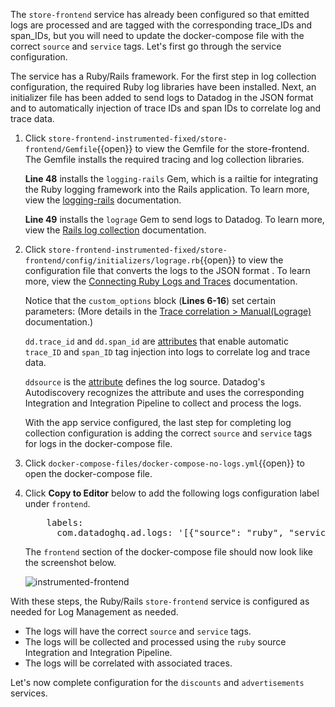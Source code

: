 The `store-frontend` service has already been configured so that emitted logs are processed and are tagged with the corresponding trace_IDs and span_IDs, but you will need to update the docker-compose file with the correct `source` and `service` tags. Let's first go through the service configuration.

The service has a Ruby/Rails framework. For the first step in log collection configuration, the required Ruby log libraries have been installed. Next, an initializer file has been added to send logs to Datadog in the JSON format and to automatically injection of trace IDs and span IDs to correlate log and trace data. 

1. Click `store-frontend-instrumented-fixed/store-frontend/Gemfile`{{open}} to view the Gemfile for the store-frontend. The Gemfile installs the required tracing and log collection libraries.

    **Line 48** installs the `logging-rails` Gem, which is a railtie for integrating the Ruby logging framework into the Rails application. To learn more, view the <a href="https://github.com/TwP/logging-rails" target="_blank">logging-rails</a> documentation. 

    **Line 49** installs the `lograge` Gem to send logs to Datadog. To learn more, view the <a href="https://docs.datadoghq.com/logs/log_collection/ruby/#setup" target="_blank">Rails log collection</a> documentation. 

2. Click `store-frontend-instrumented-fixed/store-frontend/config/initializers/lograge.rb`{{open}} to view the configuration file that converts the logs to the JSON format . To learn more, view the <a href="https://docs.datadoghq.com/tracing/connect_logs_and_traces/ruby/?tab=lograge#automatic-trace-id-injection" target="_blank">Connecting Ruby Logs and Traces</a> documentation. 

    Notice that the `custom_options` block (**Lines 6-16**) set certain parameters: (More details in the <a href="https://docs.datadoghq.com/tracing/setup/ruby/#manual-lograge" target="_blank">Trace correlation > Manual(Lograge)</a> documentation.) 
    
    `dd.trace_id` and `dd.span_id` are <a href="https://docs.datadoghq.com/logs/processing/#trace_id-attribute" target="_blank">attributes</a> that enable automatic `trace_ID` and `span_ID` tag injection into logs to correlate log and trace data. 
        
    `ddsource` is the <a href="https://docs.datadoghq.com/logs/processing/#source-attribute" target="_blank">attribute</a> defines the log source. Datadog's Autodiscovery recognizes the attribute and uses the corresponding Integration and Integration Pipeline to collect and process the logs.

    With the app service configured, the last step for completing log collection configuration is adding the correct `source` and `service` tags for logs in the docker-compose file. 

3. Click `docker-compose-files/docker-compose-no-logs.yml`{{open}} to open the docker-compose file.

4. Click **Copy to Editor** below to add the following logs configuration label under `frontend`.

    <pre class="file" data-filename="docker-compose-no-logs.yml" data-target="insert" data-marker="# add frontend log labels">
       labels:
         com.datadoghq.ad.logs: '[{"source": "ruby", "service": "store-frontend"}]'</pre>

    The `frontend` section of the docker-compose file should now look like the screenshot below. 

    ![instrumented-frontend](collectlogsapp2/assets/instrumented-frontend.png)


With these steps, the Ruby/Rails `store-frontend` service is configured as needed for Log Management as needed. 
- The logs will have the correct `source` and `service` tags.
- The logs will be collected and processed using the `ruby` source Integration and Integration Pipeline.
- The logs will be correlated with associated traces. 

Let's now complete configuration for the `discounts` and `advertisements` services.